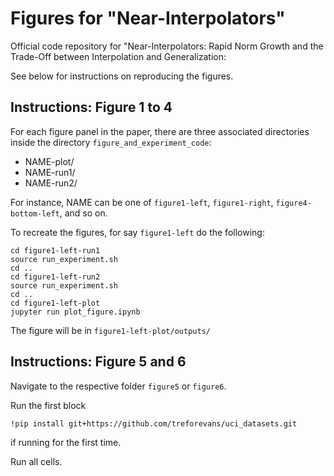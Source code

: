 # Figures for "Near-Interpolators"
Official code repository for 
"Near-Interpolators: Rapid Norm Growth and the Trade-Off between Interpolation and Generalization:

See below for instructions on reproducing the figures.

## Instructions: Figure 1 to 4
For each figure panel in the paper, there are three associated directories inside the directory `figure_and_experiment_code`:
- NAME-plot/
- NAME-run1/
- NAME-run2/

For instance, NAME can be one of `figure1-left`, `figure1-right`, `figure4-bottom-left`, and so on.

To recreate the figures, for say `figure1-left` do the following:

```
cd figure1-left-run1
source run_experiment.sh
cd ..
cd figure1-left-run2
source run_experiment.sh
cd ..
cd figure1-left-plot
jupyter run plot_figure.ipynb
```

The figure will be in `figure1-left-plot/outputs/`

## Instructions: Figure 5 and 6

Navigate to the respective folder `figure5` or `figure6`.

Run the first block 
```
!pip install git+https://github.com/treforevans/uci_datasets.git
```
if running for the first time.

Run all cells.
